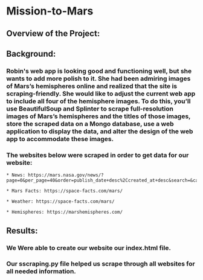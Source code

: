 # Mission-to-Mars

## Overview of the Project:

## Background:

### Robin's web app is looking good and functioning well, but she wants to add more polish to it. She had been admiring images of Mars’s hemispheres online and realized that the site is scraping-friendly. She would like to adjust the current web app to include all four of the hemisphere images. To do this, you’ll use BeautifulSoup and Splinter to scrape full-resolution images of Mars’s hemispheres and the titles of those images, store the scraped data on a Mongo database, use a web application to display the data, and alter the design of the web app to accommodate these images.

### The websites below were scraped in order to get data for our website:

    * News: https://mars.nasa.gov/news/?page=0&per_page=40&order=publish_date+desc%2Ccreated_at+desc&search=&category=19%2C165%2C184%2C204&blank_scope=Latest

    * Mars Facts: https://space-facts.com/mars/

    * Weather: https://space-facts.com/mars/

    * Hemispheres: https://marshemispheres.com/

## Results:

### We Were able to create our website our index.html file.
### Our sscraping.py file helped us scrape through all websites for all needed information.


